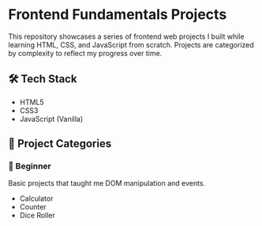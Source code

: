 # Frontend Fundamentals Projects

This repository showcases a series of frontend web projects I built while learning HTML, CSS, and JavaScript from scratch. Projects are categorized by complexity to reflect my progress over time.

## 🛠 Tech Stack
- HTML5
- CSS3
- JavaScript (Vanilla)

## 📁 Project Categories

### 🔹 Beginner
Basic projects that taught me DOM manipulation and events.

- Calculator
- Counter
- Dice Roller